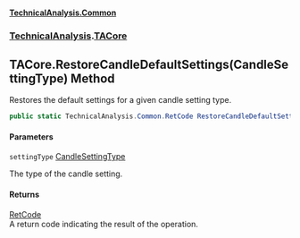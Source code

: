 #### [TechnicalAnalysis.Common](TechnicalAnalysis.Common.md 'TechnicalAnalysis.Common')
### [TechnicalAnalysis](TechnicalAnalysis.Common.md#TechnicalAnalysis 'TechnicalAnalysis').[TACore](TACore.md 'TechnicalAnalysis.TACore')

## TACore.RestoreCandleDefaultSettings(CandleSettingType) Method

Restores the default settings for a given candle setting type.

```csharp
public static TechnicalAnalysis.Common.RetCode RestoreCandleDefaultSettings(TechnicalAnalysis.Common.CandleSettingType settingType);
```
#### Parameters

<a name='TechnicalAnalysis.TACore.RestoreCandleDefaultSettings(TechnicalAnalysis.Common.CandleSettingType).settingType'></a>

`settingType` [CandleSettingType](CandleSettingType.md 'TechnicalAnalysis.Common.CandleSettingType')

The type of the candle setting.

#### Returns
[RetCode](RetCode.md 'TechnicalAnalysis.Common.RetCode')  
A return code indicating the result of the operation.